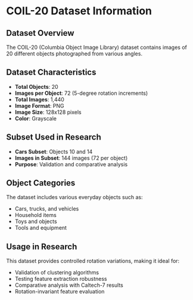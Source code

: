 # COIL-20 Dataset Information

## Dataset Overview
The COIL-20 (Columbia Object Image Library) dataset contains images of 20 different objects photographed from various angles.

## Dataset Characteristics
- **Total Objects**: 20
- **Images per Object**: 72 (5-degree rotation increments)
- **Total Images**: 1,440
- **Image Format**: PNG
- **Image Size**: 128x128 pixels
- **Color**: Grayscale

## Subset Used in Research
- **Cars Subset**: Objects 10 and 14
- **Images in Subset**: 144 images (72 per object)
- **Purpose**: Validation and comparative analysis

## Object Categories
The dataset includes various everyday objects such as:
- Cars, trucks, and vehicles
- Household items
- Toys and objects
- Tools and equipment

## Usage in Research
This dataset provides controlled rotation variations, making it ideal for:
- Validation of clustering algorithms
- Testing feature extraction robustness
- Comparative analysis with Caltech-7 results
- Rotation-invariant feature evaluation
